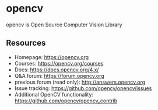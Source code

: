 # opencv

opencv is Open Source Computer Vision Library

## Resources

- Homepage: https://opencv.org
- Courses: https://opencv.org/courses
- Docs: https://docs.opencv.org/4.x/
- Q&A forum: https://forum.opencv.org
- previous forum (read only): http://answers.opencv.org
- Issue tracking: https://github.com/opencv/opencv/issues
- Additional OpenCV functionality: https://github.com/opencv/opencv_contrib